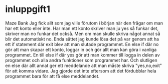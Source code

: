 # inluppgift1
Maze Bank
Jag fick allt som jag ville förutom i början när den frågar om man har ett konto eller inte. Har man ett konto skriver man ju yes så funkar det, skriver man no funkar det också. Men om man skulle skriva något annat så blir det automatiskt no.
Enda sättet jag kunde lösa det på var genom att ha ett if statement där exit blev att man slutade programmet. En else if där no gör att man skapar ett konto, loggar in och gör allt man kan göra i vanliga programmet.
En till else if där yes gör att man kommer till logga in delen av programmet och alla andra funktioner som programmet har.
Och slutligen en else där allt annat ger ett meddelande att man måste skriva "yes,no,exit" för att komma vidare.
Jag gjorde det inte eftersom att det fördubblar hela programmet bara för att få else meddelandet.
